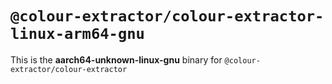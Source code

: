 # `@colour-extractor/colour-extractor-linux-arm64-gnu`

This is the **aarch64-unknown-linux-gnu** binary for `@colour-extractor/colour-extractor`
